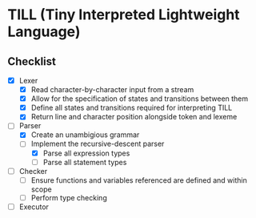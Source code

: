 # TILL (Tiny Interpreted Lightweight Language)

## Checklist

* [x] Lexer
  * [x] Read character-by-character input from a stream
  * [x] Allow for the specification of states and transitions between them
  * [x] Define all states and transitions required for interpreting TILL
  * [x] Return line and character position alongside token and lexeme
* [ ] Parser
  * [x] Create an unambigious grammar
  * [ ] Implement the recursive-descent parser
    * [x] Parse all expression types
    * [ ] Parse all statement types
* [ ] Checker
  * [ ] Ensure functions and variables referenced are defined and within scope
  * [ ] Perform type checking
* [ ] Executor
